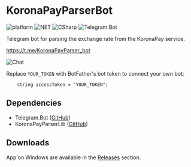 # KoronaPayParserBot
![platform](https://img.shields.io/badge/Platform-.NET-%23b158f5)
![NET](https://img.shields.io/badge/.NET-6.0-%233bdbab)
![CSharp](https://img.shields.io/badge/C%23-10.0-%235b51e8)
![Telegram.Bot](https://img.shields.io/badge/Telegram.Bot-18.0.0-%235db6e3)

Telegram bot for parsing the exchange rate from the KoronaPay service.

https://t.me/KoronaPayParser_bot

![Chat](https://cdn.discordapp.com/attachments/828381311831375914/1063820437462732800/kpb.PNG)

Replace ```YOUR_TOKEN``` with BotFather's bot token to connect your own bot:

```
    string accessToken = "YOUR_TOKEN";
```

## Dependencies
- Telegram.Bot ([GitHub](https://github.com/TelegramBots/Telegram.Bot))
- KoronaPayParserLib ([GitHub](https://github.com/AnMSLbR/KoronaPay-Parser))

## Downloads
App on Windows are available in the [Releases](https://github.com/AnMSLbR/KoronaPayParserBot/releases) section.
